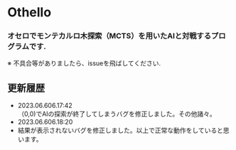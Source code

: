 # Othello
### オセロでモンテカルロ木探索（MCTS）を用いたAIと対戦するプログラムです.
※ 不具合等がありましたら、issueを飛ばしてください.

## 更新履歴
- 2023.06.606.17:42  
（0,0)でAIの探索が終了してしまうバグを修正しました。その他諸々。 <br>
- 2023.06.606.18:20
 - 結果が表示されないバグを修正しました。以上で正常な動作をしていると思います。<br>


